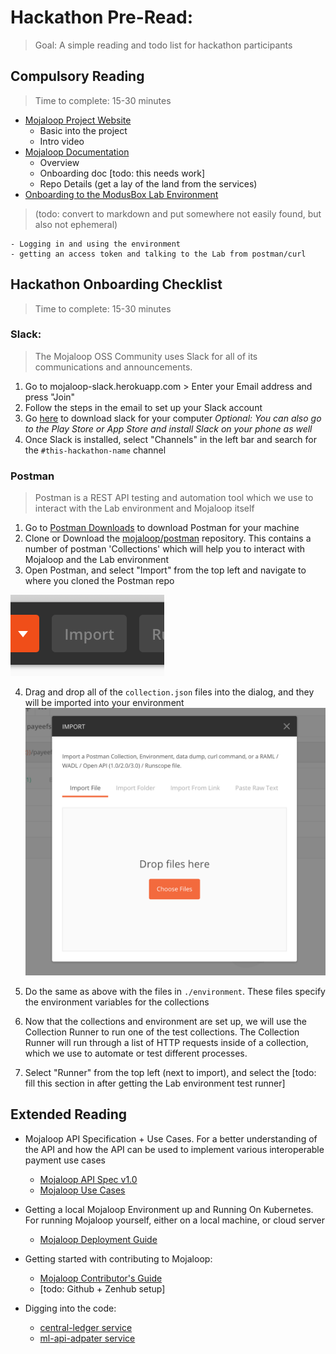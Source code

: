 # Hackathon Pre-Read:
> Goal: A simple reading  and todo list for hackathon participants

## Compulsory Reading
>Time to complete: 15-30 minutes

- [Mojaloop Project Website](https://mojaloop.io/ )
	- Basic into the project
	- Intro video
- [Mojaloop Documentation](https://mojaloop.io/documentation/)
	- Overview
	- Onboarding doc [todo: this needs work]
	- Repo Details (get a lay of the land from the services)
- [Onboarding to the ModusBox Lab Environment](./lab_onboarding.html)
> (todo: convert to markdown and put somewhere not easily found, but also not ephemeral)

	- Logging in and using the environment
	- getting an access token and talking to the Lab from postman/curl


## Hackathon Onboarding Checklist
>Time to complete: 15-30 minutes

### Slack:
> The Mojaloop OSS Community uses Slack for all of its communications and announcements.


1. Go to mojaloop-slack.herokuapp.com > Enter your Email address and press "Join"
2. Follow the steps in the email to set up your Slack account
3. Go [here](https://slack.com/intl/en-gm/downloads/) to download slack for your computer 
_Optional: You can also go to the Play Store or App Store and install Slack on your phone as well_
4. Once Slack is installed, select "Channels" in the left bar and search for the `#this-hackathon-name` channel


### Postman
>Postman is a REST API testing and automation tool which we use to interact with the Lab environment and Mojaloop itself

1. Go to [Postman Downloads](https://www.getpostman.com/downloads/) to download Postman for your machine
2. Clone or Download the [mojaloop/postman](https://github.com/mojaloop/postman) repository. This contains a number of postman 'Collections' which will help you to interact with Mojaloop and the Lab environment
3. Open Postman, and select "Import" from the top left and navigate to where you cloned the Postman repo

![postman_01.png](./images/postman_01.png)

4. Drag and drop all of the `collection.json` files into the dialog, and they will be imported into your environment
![postman_02.png](./images/postman_02.png)

5. Do the same as above with the files in `./environment`. These files specify the environment variables for the collections
6. Now that the collections and environment are set up, we will use the Collection Runner to run one of the test collections. The Collection Runner will run through a list of HTTP requests inside of a collection, which we use to automate or test different processes.
7. Select "Runner" from the top left (next to import), and select the 
[todo: fill this section in after getting the Lab environment test runner]


## Extended Reading

- Mojaloop API Specification + Use Cases. For a better understanding of the API and how the API can be used to implement various interoperable payment use cases
	- [Mojaloop API Spec v1.0](https://github.com/mojaloop/mojaloop-specification/blob/master/API%20Definition%20v1.0.pdf)
	- [Mojaloop Use Cases](https://github.com/mojaloop/mojaloop-specification/blob/master/Use%20Cases.pdf)

- Getting a local Mojaloop Environment up and Running On Kubernetes. For running Mojaloop yourself, either on a local machine, or cloud server
  - [Mojaloop Deployment Guide](https://mojaloop.io/documentation/deployment-guide/)

- Getting started with contributing to Mojaloop:
  - [Mojaloop Contributor's Guide](https://mojaloop.io/documentation/contributors-guide/)
  - [todo: Github + Zenhub setup]

- Digging into the code:
  - [central-ledger service](https://github.com/mojaloop/central-ledger)
  - [ml-api-adpater service](https://github.com/mojaloop/ml-api-adapter)